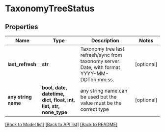 # TaxonomyTreeStatus


## Properties
Name | Type | Description | Notes
------------ | ------------- | ------------- | -------------
**last_refresh** | **str** | Taxonomy tree last refresh/sync from taxonomy server. Date, with format YYYY-MM-DDThh:mm:ss. | [optional] 
**any string name** | **bool, date, datetime, dict, float, int, list, str, none_type** | any string name can be used but the value must be the correct type | [optional]

[[Back to Model list]](../README.md#documentation-for-models) [[Back to API list]](../README.md#documentation-for-api-endpoints) [[Back to README]](../README.md)


